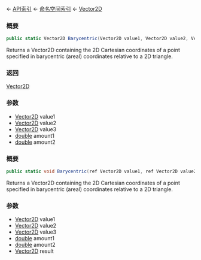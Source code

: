 ← [API索引](Api-Index) ← [命名空间索引](Namespace-Index) ← [Vector2D](VRageMath.Vector2D)

### 概要

```csharp
public static Vector2D Barycentric(Vector2D value1, Vector2D value2, Vector2D value3, double amount1, double amount2)
```

Returns a Vector2D containing the 2D Cartesian coordinates of a point specified in barycentric (areal) coordinates relative to a 2D triangle.

### 返回

[Vector2D](VRageMath.Vector2D)

### 参数

* [Vector2D](VRageMath.Vector2D) value1
* [Vector2D](VRageMath.Vector2D) value2
* [Vector2D](VRageMath.Vector2D) value3
* [double](https://docs.microsoft.com/en-us/dotnet/api/System.Double?view=netframework-4.6) amount1
* [double](https://docs.microsoft.com/en-us/dotnet/api/System.Double?view=netframework-4.6) amount2
### 概要

```csharp
public static void Barycentric(ref Vector2D value1, ref Vector2D value2, ref Vector2D value3, double amount1, double amount2, out Vector2D result)
```

Returns a Vector2D containing the 2D Cartesian coordinates of a point specified in barycentric (areal) coordinates relative to a 2D triangle.

### 参数

* [Vector2D](VRageMath.Vector2D) value1
* [Vector2D](VRageMath.Vector2D) value2
* [Vector2D](VRageMath.Vector2D) value3
* [double](https://docs.microsoft.com/en-us/dotnet/api/System.Double?view=netframework-4.6) amount1
* [double](https://docs.microsoft.com/en-us/dotnet/api/System.Double?view=netframework-4.6) amount2
* [Vector2D](VRageMath.Vector2D) result
